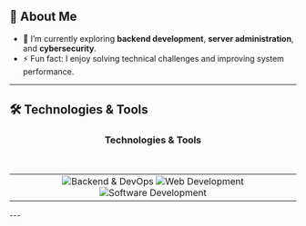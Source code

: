 ## 🚀 About Me
- 🌱 I’m currently exploring **backend development**, **server administration**, and **cybersecurity**.
- ⚡ Fun fact: I enjoy solving technical challenges and improving system performance.
---
## 🛠️ Technologies & Tools
<div align="center">
	<h3>Technologies & Tools</h3>
	<br>
	<table>
		<tr>
			<td align="center">
				<img src="https://skillicons.dev/icons?i=linux,kali,docker,git,github" alt="Backend & DevOps">
				<img src="https://skillicons.dev/icons?i=php,laravel,html,css,js,bootstrap" alt="Web Development">
				<img src="https://skillicons.dev/icons?i=c" alt="Software Development">
			</td>
		</tr>
	</table>
</div>
---
